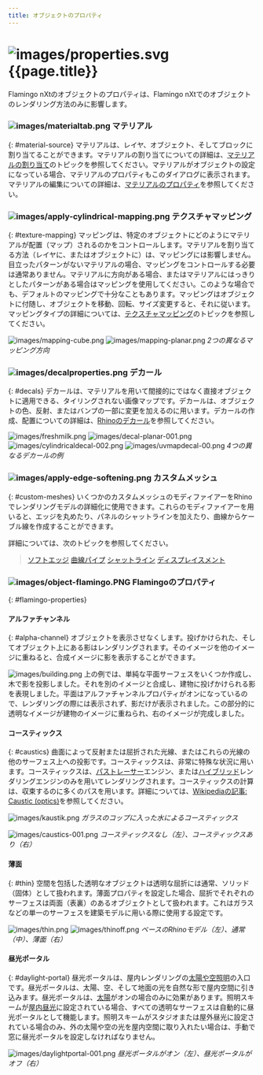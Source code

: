```yaml
---
title: オブジェクトのプロパティ
---
```



#  ![images/properties.svg](images/properties.svg) {{page.title}}
Flamingo nXtのオブジェクトのプロパティは、Flamingo nXtでのオブジェクトのレンダリング方法のみに影響します。

### ![images/materialtab.png](images/materialtab.png) マテリアル
{: #material-source}
マテリアルは、レイヤ、オブジェクト、そしてブロックに割り当てることができます。マテリアルの割り当てについての詳細は、[マテリアルの割り当て](material_assignment.html)のトピックを参照してください。マテリアルがオブジェクトの設定になっている場合、マテリアルのプロパティもこのダイアログに表示されます。マテリアルの編集についての詳細は、[マテリアルのプロパティ](material-type-simple.html)を参照してください。

### ![images/apply-cylindrical-mapping.png](images/apply-cylindrical-mapping.png) テクスチャマッピング
{: #texture-mapping}
マッピングは、特定のオブジェクトにどのようにマテリアルが配置（マップ）されるのかをコントロールします。マテリアルを割り当てる方法（レイヤに、またはオブジェクトに）は、マッピングには影響しません。目立ったパターンがないマテリアルの場合、マッピングをコントロールする必要は通常ありません。マテリアルに方向がある場合、またはマテリアルにはっきりとしたパターンがある場合はマッピングを使用してください。このような場合でも、デフォルトのマッピングで十分なこともあります。マッピングはオブジェクトに付随し、オブジェクトを移動、回転、サイズ変更すると、それに従います。マッピングタイプの詳細については、[テクスチャマッピング](http://docs.mcneel.com/rhino/5/help/ja-jp/index.htm#properties/texturemapping.htm)のトピックを参照してください。

![images/mapping-cube.png](images/mapping-cube.png) ![images/mapping-planar.png](images/mapping-planar.png)
*2つの異なるマッピング方向*

### ![images/decalproperties.png](images/decalproperties.png) デカール
{: #decals}
デカールは、マテリアルを用いて間接的にではなく直接オブジェクトに適用できる、タイリングされない画像マップです。デカールは、オブジェクトの色、反射、またはバンプの一部に変更を加えるのに用います。デカールの作成、配置についての詳細は、[Rhinoのデカール](http://docs.mcneel.com/rhino/5/help/ja-jp/index.htm#properties/decal.htm)を参照してください。

![images/freshmilk.png](images/freshmilk.png) ![images/decal-planar-001.png](images/decal-planar-001.png)
![images/cylindricaldecal-002.png](images/cylindricaldecal-002.png) ![images/uvmapdecal-00.png](images/uvmapdecal-00.png)
*4つの異なるデカールの例*

### ![images/apply-edge-softening.png](images/apply-edge-softening.png) カスタムメッシュ
{: #custom-meshes}
いくつかのカスタムメッシュのモディファイアーをRhinoでレンダリングモデルの詳細化に使用できます。これらのモディファイアーを用いると、エッジを丸めたり、パネルのシャットラインを加えたり、曲線からケーブル線を作成することができます。

詳細については、次のトピックを参照してください。

>[ソフトエッジ](http://docs.mcneel.com/rhino/5/help/ja-jp/index.htm#commands/applyedgesoftening.htm)
>[曲線パイプ](http://docs.mcneel.com/rhino/5/help/ja-jp/index.htm#commands/applycurvepiping.htm)
>[シャットライン](http://docs.mcneel.com/rhino/5/help/ja-jp/index.htm#commands/applyshutlining.htm)
>[ディスプレイスメント](http://docs.mcneel.com/rhino/5/help/ja-jp/index.htm#commands/applydisplacement.htm)

### ![images/object-flamingo.PNG](images/object-flamingo.PNG) Flamingoのプロパティ
{: #flamingo-properties}

#### アルファチャンネル
{: #alpha-channel}
オブジェクトを表示させなくします。投げかけられた、そしてオブジェクト上にある影はレンダリングされます。そのイメージを他のイメージに重ねると、合成イメージに影を表示することができます。

![images/building.png](images/building.png)
上の例では、単純な平面サーフェスをいくつか作成し、木で影を投影しました。それを別のイメージと合成し、建物に投げかけられる影を表現しました。平面はアルファチャンネルプロパティがオンになっているので、レンダリングの際には表示されず、影だけが表示されました。この部分的に透明なイメージが建物のイメージに重ねられ、右のイメージが完成しました。

#### コースティックス
{: #caustics}
曲面によって反射または屈折された光線、またはこれらの光線の他のサーフェス上への投影です。コースティックスは、非常に特殊な状況に用います。コースティックスは、[パストレーサー](render-tab.html#path-tracer)エンジン、または[ハイブリッド](render-tab.html#hybrid)レンダリングエンジンのみを用いてレンダリングされます。コースティックスの計算は、収束するのに多くのパスを用います。詳細については、[Wikipediaの記事: Caustic (optics)](http://en.wikipedia.org/wiki/Caustic_(optics))を参照してください。

![images/kaustik.png](images/kaustik.png)
*ガラスのコップに入った水によるコースティックス*

![images/caustics-001.png](images/caustics-001.png)
*コースティックスなし（左）、コースティックスあり（右）*

#### 薄面
{: #thin}
空間を包括した透明なオブジェクトは透明な屈折には通常、ソリッド（固体）として扱われます。薄面プロパティを設定した場合、屈折でそれぞれのサーフェスは両面（表裏）のあるオブジェクトとして扱われます。これはガラスなどの単一のサーフェスを建築モデルに用いる際に使用する設定です。

![images/thin.png](images/thin.png) ![images/thinoff.png](images/thinoff.png)
*ベースのRhinoモデル（左）、通常（中）、薄面（右）*

#### 昼光ポータル
{: #daylight-portal}
昼光ポータルは、屋内レンダリングの[太陽や空照明](lighting-tab.html#interior-daylight)の入口です。昼光ポータルは、太陽、空、そして地面の光を自然な形で屋内空間に引き込みます。昼光ポータルは、[太陽](sun-and-sky-tabs.html#sun)がオンの場合のみに効果があります。照明スキームが[屋内昼光](lighting-tab.html#interior-daylight)に設定されている場合、すべての透明なサーフェスは自動的に昼光ポータルとして機能します。照明スキームがスタジオまたは屋外昼光に設定されている場合のみ、外の太陽や空の光を屋内空間に取り入れたい場合は、手動で窓に昼光ポータルを設定しなければなりません。

![images/daylightportal-001.png](images/daylightportal-001.png)
*昼光ポータルがオン（左）、昼光ポータルがオフ（右）*
